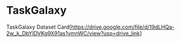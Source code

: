 # TaskGalaxy
TaskGalaxy Dataset Card[https://drive.google.com/file/d/19dLHQa-2w_k_DbYIDVKg9X91as1ymnWC/view?usp=drive_link]
